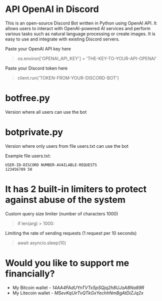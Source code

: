 # API OpenAI in Discord
This is an open-source Discord Bot written in Python using OpenAI API. It allows users to interact with OpenAI-powered AI services and perform various tasks such as natural language processing or create images. It is easy to use and integrate with existing Discord servers.


Paste your OpenAI API key here
> os.environ['OPENAI_API_KEY'] = 'THE-KEY-TO-YOUR-API-OPENAI'

Paste your Discord token here
> client.run('TOKEN-FROM-YOUR-DISCORD-BOT')

# botfree.py
Version where all users can use the bot

# botprivate.py
Version where only users from file users.txt can use the bot

Example file users.txt:
```
USER-ID-DISCORD NUMBER-AVAILABLE-REQUESTS
123456789 50
```

# It has 2 built-in limiters to protect against abuse of the system
Custom query size limiter (number of characters 1000)
> if len(arg) > 1000:

Limiting the rate of sending requests (1 request per 10 seconds)
> await asyncio.sleep(10)

# Would you like to support me financially?
* My Bitcoin wallet - *14AA4FAdUYnTVTx5pSQjq2h8UJoA8Na89R*
* My Litecoin wallet - *MSevKqUirTvQTkGxYechhNmBgAtDiZJq2x*
